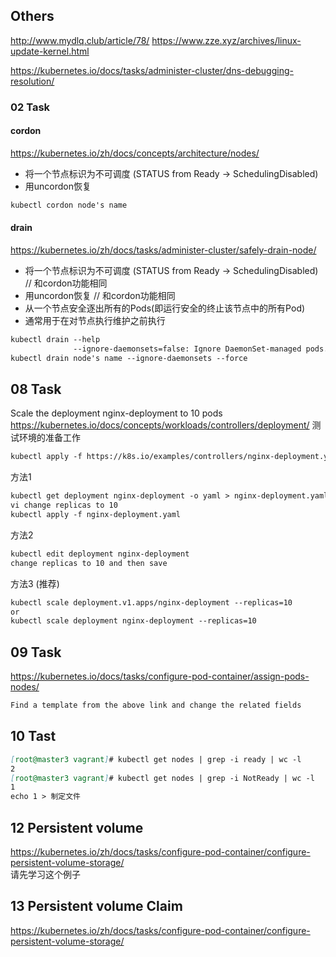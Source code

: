 ## Others
http://www.mydlq.club/article/78/
https://www.zze.xyz/archives/linux-update-kernel.html

https://kubernetes.io/docs/tasks/administer-cluster/dns-debugging-resolution/


### 02 Task
#### cordon
https://kubernetes.io/zh/docs/concepts/architecture/nodes/
- 将一个节点标识为不可调度 (STATUS from Ready -> SchedulingDisabled)
- 用uncordon恢复


```markdown
kubectl cordon node's name
```
#### drain
https://kubernetes.io/zh/docs/tasks/administer-cluster/safely-drain-node/
- 将一个节点标识为不可调度 (STATUS from Ready -> SchedulingDisabled) // 和cordon功能相同
- 用uncordon恢复 // 和cordon功能相同
- 从一个节点安全逐出所有的Pods(即运行安全的终止该节点中的所有Pod)
- 通常用于在对节点执行维护之前执行

```markdown
kubectl drain --help
              --ignore-daemonsets=false: Ignore DaemonSet-managed pods.
kubectl drain node's name --ignore-daemonsets --force
```
## 08 Task
Scale the deployment nginx-deployment to 10 pods  
https://kubernetes.io/docs/concepts/workloads/controllers/deployment/ 
测试环境的准备工作 
```markdown
kubectl apply -f https://k8s.io/examples/controllers/nginx-deployment.yaml
```
方法1 
```markdown
kubectl get deployment nginx-deployment -o yaml > nginx-deployment.yaml
vi change replicas to 10
kubectl apply -f nginx-deployment.yaml
```
方法2  
```markdown
kubectl edit deployment nginx-deployment
change replicas to 10 and then save
```
方法3 (推荐)  
```markdown
kubectl scale deployment.v1.apps/nginx-deployment --replicas=10
or
kubectl scale deployment nginx-deployment --replicas=10
```
## 09 Task
https://kubernetes.io/docs/tasks/configure-pod-container/assign-pods-nodes/  
```markdown
Find a template from the above link and change the related fields
```
## 10 Tast
```markdown
[root@master3 vagrant]# kubectl get nodes | grep -i ready | wc -l
2
[root@master3 vagrant]# kubectl get nodes | grep -i NotReady | wc -l
1
echo 1 > 制定文件
```
## 12 Persistent volume
https://kubernetes.io/zh/docs/tasks/configure-pod-container/configure-persistent-volume-storage/  
请先学习这个例子

## 13 Persistent volume Claim
https://kubernetes.io/zh/docs/tasks/configure-pod-container/configure-persistent-volume-storage/  
